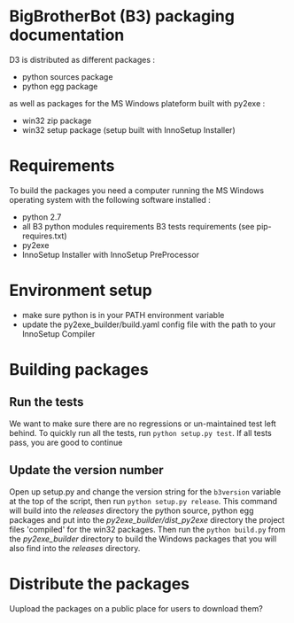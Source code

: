 BigBrotherBot (B3) packaging documentation
==========================================

D3 is distributed as different packages :

  - python sources package
  - python egg package

as well as packages for the MS Windows plateform built with py2exe :

  - win32 zip package
  - win32 setup package (setup built with InnoSetup Installer)


# Requirements

To build the packages you need a computer running the MS Windows operating system with the following software installed :

  - python 2.7
  - all B3 python modules requirements B3 tests requirements (see pip-requires.txt)
  - py2exe
  - InnoSetup Installer with InnoSetup PreProcessor


# Environment setup

  - make sure python is in your PATH environment variable
  - update the py2exe_builder/build.yaml config file with the path to your InnoSetup Compiler


# Building packages

## Run the tests

We want to make sure there are no regressions or un-maintained test left behind. To quickly run all the tests, run `python setup.py test`.
If all tests pass, you are good to continue

## Update the version number

Open up setup.py and change the version string for the `b3version` variable at the top of the script, then run `python setup.py release`.
This command will build into the *releases* directory the python source, python egg packages and put into the *py2exe_builder/dist_py2exe* directory the project files 'compiled' for the win32 packages.
Then run the `python build.py` from the *py2exe_builder* directory to build the Windows packages that you will also find into the *releases* directory.


# Distribute the packages

Uupload the packages on a public place for users to download them?
